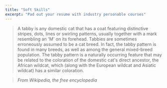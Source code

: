 ```yaml
---
title: "Soft Skills"
excerpt: "Pad out your resume with industry personable courses"
---
```


> A tabby is any domestic cat that has a coat featuring distinctive stripes, dots, lines or swirling patterns, usually together with a mark resembling an 'M' on its forehead. Tabbies are sometimes erroneously assumed to be a cat breed. In fact, the tabby pattern is found in many breeds, as well as among the general mixed-breed population. The tabby pattern is a naturally occurring feature that may be related to the coloration of the domestic cat's direct ancestor, the African wildcat, which (along with the European wildcat and Asiatic wildcat) has a similar coloration.

> <cite>From Wikipedia, the free encyclopedia</cite>